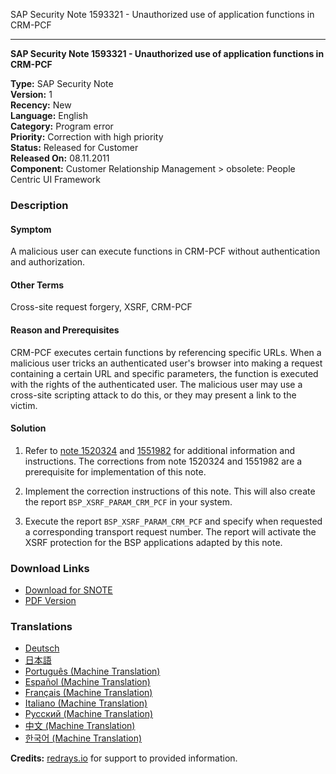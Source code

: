 SAP Security Note 1593321 - Unauthorized use of application functions in CRM-PCF

---

**SAP Security Note 1593321 - Unauthorized use of application functions in CRM-PCF**

**Type:** SAP Security Note  
**Version:** 1  
**Recency:** New  
**Language:** English  
**Category:** Program error  
**Priority:** Correction with high priority  
**Status:** Released for Customer  
**Released On:** 08.11.2011  
**Component:** Customer Relationship Management > obsolete: People Centric UI Framework

### Description

#### Symptom
A malicious user can execute functions in CRM-PCF without authentication and authorization.

#### Other Terms
Cross-site request forgery, XSRF, CRM-PCF

#### Reason and Prerequisites
CRM-PCF executes certain functions by referencing specific URLs. When a malicious user tricks an authenticated user's browser into making a request containing a certain URL and specific parameters, the function is executed with the rights of the authenticated user. The malicious user may use a cross-site scripting attack to do this, or they may present a link to the victim.

#### Solution
1. Refer to [note 1520324](https://me.sap.com/support/notes/1520324) and [1551982](https://me.sap.com/support/notes/1551982) for additional information and instructions. The corrections from note 1520324 and 1551982 are a prerequisite for implementation of this note.

2. Implement the correction instructions of this note. This will also create the report `BSP_XSRF_PARAM_CRM_PCF` in your system.

3. Execute the report `BSP_XSRF_PARAM_CRM_PCF` and specify when requested a corresponding transport request number. The report will activate the XSRF protection for the BSP applications adapted by this note.

### Download Links

- [Download for SNOTE](https://notesdownloads.sap.com/note/0040000009459162017)
- [PDF Version](https://userapps.support.sap.com/sap/support/sfm/notes/print/0001593321?language=en-US&token=9F3643A6048FC7D6B0807E2190AB1979)

### Translations

- [Deutsch](https://me.sap.com/notes/0001593321/D)
- [日本語](https://me.sap.com/notes/0001593321/J)
- [Português (Machine Translation)](https://me.sap.com/notes/0001593321/P)
- [Español (Machine Translation)](https://me.sap.com/notes/0001593321/S)
- [Français (Machine Translation)](https://me.sap.com/notes/0001593321/F)
- [Italiano (Machine Translation)](https://me.sap.com/notes/0001593321/I)
- [Русский (Machine Translation)](https://me.sap.com/notes/0001593321/R)
- [中文 (Machine Translation)](https://me.sap.com/notes/0001593321/1)
- [한국어 (Machine Translation)](https://me.sap.com/notes/0001593321/3)

**Credits:** [redrays.io](https://redrays.io) for support to provided information.